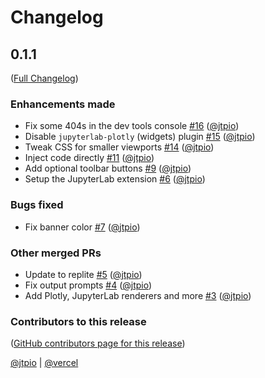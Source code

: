 # Changelog

<!-- <START NEW CHANGELOG ENTRY> -->

## 0.1.1

([Full Changelog](https://github.com/jtpio/replite/compare/first-commit...923b5948053e9434ab0ac447020d82f84923e215))

### Enhancements made

- Fix some 404s in the dev tools console [#16](https://github.com/jtpio/replite/pull/16) ([@jtpio](https://github.com/jtpio))
- Disable `jupyterlab-plotly` (widgets) plugin [#15](https://github.com/jtpio/replite/pull/15) ([@jtpio](https://github.com/jtpio))
- Tweak CSS for smaller viewports [#14](https://github.com/jtpio/replite/pull/14) ([@jtpio](https://github.com/jtpio))
- Inject code directly [#11](https://github.com/jtpio/replite/pull/11) ([@jtpio](https://github.com/jtpio))
- Add optional toolbar buttons [#9](https://github.com/jtpio/replite/pull/9) ([@jtpio](https://github.com/jtpio))
- Setup the JupyterLab extension [#6](https://github.com/jtpio/replite/pull/6) ([@jtpio](https://github.com/jtpio))

### Bugs fixed

- Fix banner color [#7](https://github.com/jtpio/replite/pull/7) ([@jtpio](https://github.com/jtpio))

### Other merged PRs

- Update to replite [#5](https://github.com/jtpio/replite/pull/5) ([@jtpio](https://github.com/jtpio))
- Fix output prompts [#4](https://github.com/jtpio/replite/pull/4) ([@jtpio](https://github.com/jtpio))
- Add Plotly, JupyterLab renderers and more [#3](https://github.com/jtpio/replite/pull/3) ([@jtpio](https://github.com/jtpio))

### Contributors to this release

([GitHub contributors page for this release](https://github.com/jtpio/replite/graphs/contributors?from=2022-02-01&to=2022-02-03&type=c))

[@jtpio](https://github.com/search?q=repo%3Ajtpio%2Freplite+involves%3Ajtpio+updated%3A2022-02-01..2022-02-03&type=Issues) | [@vercel](https://github.com/search?q=repo%3Ajtpio%2Freplite+involves%3Avercel+updated%3A2022-02-01..2022-02-03&type=Issues)

<!-- <END NEW CHANGELOG ENTRY> -->

